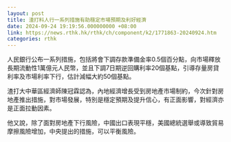 ```yaml
---
layout: post
title: 渣打料人行一系列措施有助穩定市場預期及利好經濟
date: 2024-09-24 19:19:56.000000000 +08:00
link: https://news.rthk.hk/rthk/ch/component/k2/1771863-20240924.htm
categories: rthk
---
```


人民銀行公布一系列措施，包括將會下調存款準備金率0.5個百分點，向市場釋放長期流動性1萬億元人民幣，並且下調7日期逆回購利率20個基點，引導存量房貸利率及市場利率下行，估計減幅大約50個基點。

渣打大中華區經濟師陳冠霖認為，內地經濟增長受到房地產市場制約，今次針對房地產推出措施，對市場發展，特別是穩定預期及提升信心，有正面影響，對經濟亦是正面拉動因素。

他又說，除了面對房地產下行風險，中國出口表現平穩，美國總統選舉或導致貿易摩擦風險增加，中央提出的措施，可以平衡風險。
